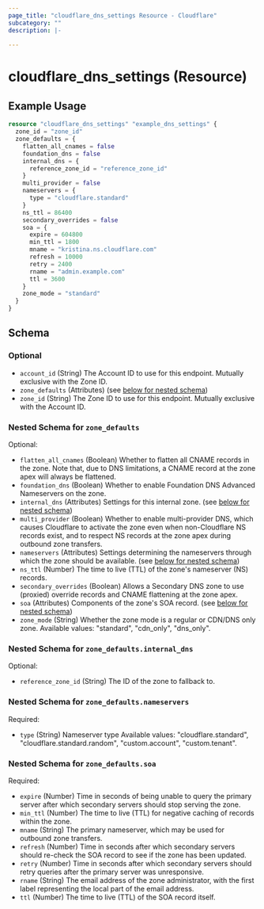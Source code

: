 ```yaml
---
page_title: "cloudflare_dns_settings Resource - Cloudflare"
subcategory: ""
description: |-
  
---
```


# cloudflare_dns_settings (Resource)



## Example Usage

```terraform
resource "cloudflare_dns_settings" "example_dns_settings" {
  zone_id = "zone_id"
  zone_defaults = {
    flatten_all_cnames = false
    foundation_dns = false
    internal_dns = {
      reference_zone_id = "reference_zone_id"
    }
    multi_provider = false
    nameservers = {
      type = "cloudflare.standard"
    }
    ns_ttl = 86400
    secondary_overrides = false
    soa = {
      expire = 604800
      min_ttl = 1800
      mname = "kristina.ns.cloudflare.com"
      refresh = 10000
      retry = 2400
      rname = "admin.example.com"
      ttl = 3600
    }
    zone_mode = "standard"
  }
}
```

<!-- schema generated by tfplugindocs -->
## Schema

### Optional

- `account_id` (String) The Account ID to use for this endpoint. Mutually exclusive with the Zone ID.
- `zone_defaults` (Attributes) (see [below for nested schema](#nestedatt--zone_defaults))
- `zone_id` (String) The Zone ID to use for this endpoint. Mutually exclusive with the Account ID.

<a id="nestedatt--zone_defaults"></a>
### Nested Schema for `zone_defaults`

Optional:

- `flatten_all_cnames` (Boolean) Whether to flatten all CNAME records in the zone. Note that, due to DNS limitations, a CNAME record at the zone apex will always be flattened.
- `foundation_dns` (Boolean) Whether to enable Foundation DNS Advanced Nameservers on the zone.
- `internal_dns` (Attributes) Settings for this internal zone. (see [below for nested schema](#nestedatt--zone_defaults--internal_dns))
- `multi_provider` (Boolean) Whether to enable multi-provider DNS, which causes Cloudflare to activate the zone even when non-Cloudflare NS records exist, and to respect NS records at the zone apex during outbound zone transfers.
- `nameservers` (Attributes) Settings determining the nameservers through which the zone should be available. (see [below for nested schema](#nestedatt--zone_defaults--nameservers))
- `ns_ttl` (Number) The time to live (TTL) of the zone's nameserver (NS) records.
- `secondary_overrides` (Boolean) Allows a Secondary DNS zone to use (proxied) override records and CNAME flattening at the zone apex.
- `soa` (Attributes) Components of the zone's SOA record. (see [below for nested schema](#nestedatt--zone_defaults--soa))
- `zone_mode` (String) Whether the zone mode is a regular or CDN/DNS only zone.
Available values: "standard", "cdn_only", "dns_only".

<a id="nestedatt--zone_defaults--internal_dns"></a>
### Nested Schema for `zone_defaults.internal_dns`

Optional:

- `reference_zone_id` (String) The ID of the zone to fallback to.


<a id="nestedatt--zone_defaults--nameservers"></a>
### Nested Schema for `zone_defaults.nameservers`

Required:

- `type` (String) Nameserver type
Available values: "cloudflare.standard", "cloudflare.standard.random", "custom.account", "custom.tenant".


<a id="nestedatt--zone_defaults--soa"></a>
### Nested Schema for `zone_defaults.soa`

Required:

- `expire` (Number) Time in seconds of being unable to query the primary server after which secondary servers should stop serving the zone.
- `min_ttl` (Number) The time to live (TTL) for negative caching of records within the zone.
- `mname` (String) The primary nameserver, which may be used for outbound zone transfers.
- `refresh` (Number) Time in seconds after which secondary servers should re-check the SOA record to see if the zone has been updated.
- `retry` (Number) Time in seconds after which secondary servers should retry queries after the primary server was unresponsive.
- `rname` (String) The email address of the zone administrator, with the first label representing the local part of the email address.
- `ttl` (Number) The time to live (TTL) of the SOA record itself.



